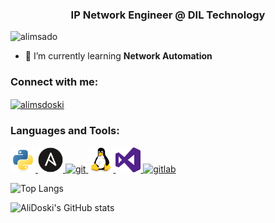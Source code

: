 <h3 align="center">IP Network Engineer @ DIL Technology</h3>

<p align="left"> <img src="https://komarev.com/ghpvc/?username=eng-alidoski&label=Profile%20views&color=0e75b6&style=flat" alt="alimsado" /> </p>

- 🌱 I’m currently learning **Network Automation**


<h3 align="left">Connect with me:</h3>
<p align="left">
<a href="https://linkedin.com/in/alimsdoski" target="blank"><img align="center" src="https://raw.githubusercontent.com/rahuldkjain/github-profile-readme-generator/master/src/images/icons/Social/linked-in-alt.svg" alt="alimsdoski" height="30" width="40" /></a>
</p>

<h3 align="left">Languages and Tools:</h3>
<p align="left"> 
  <a href="https://www.python.org/" target="_blank" rel="noreferrer"> <img src="https://raw.githubusercontent.com/devicons/devicon/master/icons/python/python-original.svg" alt="python" width="40" height="40"/> </a>
  <a href="https://www.ansible.com/" target="_blank" rel="noreferrer"> <img src="https://raw.githubusercontent.com/devicons/devicon/master/icons/ansible/ansible-original.svg" alt="ansible" width="40" height="40"/> </a>
  <a href="https://git-scm.com/" target="_blank" rel="noreferrer"> <img src="https://www.vectorlogo.zone/logos/git-scm/git-scm-icon.svg" alt="git" width="40" height="40"/> </a> 
  <a href="https://www.linux.org/" target="_blank" rel="noreferrer"> <img src="https://raw.githubusercontent.com/devicons/devicon/master/icons/linux/linux-original.svg" alt="linux" width="40" height="40"/> </a> 
  <a href="https://code.visualstudio.com/" target="_blank" rel="noreferrer"> <img src="https://raw.githubusercontent.com/devicons/devicon/master/icons/visualstudio/visualstudio-plain.svg" alt="visualstudio" width="40" height="40"/> </a>
  <a href="https://www.gitlab.com/" target="_blank" rel="noreferrer"> <img src="https://www.vectorlogo.zone/logos/gitlab/gitlab-icon.svg" alt="gitlab" width="40" height="40"/> </a>
</p>


![Top Langs](https://github-readme-stats.vercel.app/api/top-langs/?username=eng-alidoski&layout=compact)



![AliDoski's GitHub stats](https://github-readme-stats.vercel.app/api?username=eng-alidoski&show_icons=true&theme=algolia)
